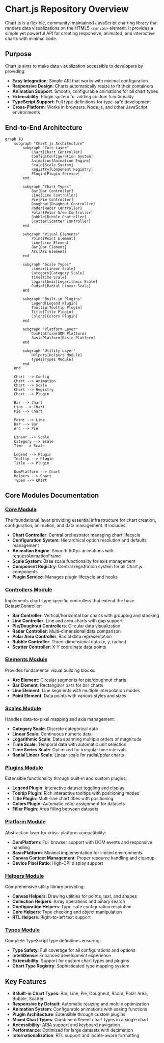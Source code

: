 # Chart.js Repository Overview

Chart.js is a flexible, community-maintained JavaScript charting library that renders data visualizations on the HTML5 `<canvas>` element. It provides a simple yet powerful API for creating responsive, animated, and interactive charts with minimal code.

## Purpose

Chart.js aims to make data visualization accessible to developers by providing:
- **Easy Integration**: Simple API that works with minimal configuration
- **Responsive Design**: Charts automatically resize to fit their containers
- **Animation Support**: Smooth, configurable animations for all chart types
- **Extensibility**: Plugin system for adding custom functionality
- **TypeScript Support**: Full type definitions for type-safe development
- **Cross-Platform**: Works in browsers, Node.js, and other JavaScript environments

## End-to-End Architecture

```mermaid
graph TB
    subgraph "Chart.js Architecture"
        subgraph "Core Layer"
            Chart[Chart Controller]
            Config[Configuration System]
            Animation[Animation Engine]
            Scale[Scale System]
            Registry[Component Registry]
            Plugin[Plugin Service]
        end
        
        subgraph "Chart Types"
            Bar[Bar Controller]
            Line[Line Controller]
            Pie[Pie Controller]
            Doughnut[Doughnut Controller]
            Radar[Radar Controller]
            Polar[Polar Area Controller]
            Bubble[Bubble Controller]
            Scatter[Scatter Controller]
        end
        
        subgraph "Visual Elements"
            Point[Point Element]
            Line[Line Element]
            Bar[Bar Element]
            Arc[Arc Element]
        end
        
        subgraph "Scale Types"
            Linear[Linear Scale]
            Category[Category Scale]
            Time[Time Scale]
            Logarithmic[Logarithmic Scale]
            Radial[Radial Linear Scale]
        end
        
        subgraph "Built-in Plugins"
            Legend[Legend Plugin]
            Tooltip[Tooltip Plugin]
            Title[Title Plugin]
            Colors[Colors Plugin]
        end
        
        subgraph "Platform Layer"
            DomPlatform[DOM Platform]
            BasicPlatform[Basic Platform]
        end
        
        subgraph "Utility Layer"
            Helpers[Helpers Module]
            Types[Types Module]
        end
    end
    
    Chart --> Config
    Chart --> Animation
    Chart --> Scale
    Chart --> Registry
    Chart --> Plugin
    
    Bar --> Chart
    Line --> Chart
    Pie --> Chart
    
    Point --> Line
    Bar --> Bar
    Arc --> Pie
    
    Linear --> Scale
    Category --> Scale
    Time --> Scale
    
    Legend --> Plugin
    Tooltip --> Plugin
    Title --> Plugin
    
    DomPlatform --> Chart
    Helpers --> Chart
    Types --> Chart
```

## Core Modules Documentation

### [Core Module](core.md)
The foundational layer providing essential infrastructure for chart creation, configuration, animation, and data management. It includes:
- **Chart Controller**: Central orchestrator managing chart lifecycle
- **Configuration System**: Hierarchical option resolution and defaults management
- **Animation Engine**: Smooth 60fps animations with requestAnimationFrame
- **Scale System**: Base scale functionality for axis management
- **Component Registry**: Central registration system for all Chart.js components
- **Plugin Service**: Manages plugin lifecycle and hooks

### [Controllers Module](controllers.md)
Implements chart-type specific controllers that extend the base DatasetController:
- **Bar Controller**: Vertical/horizontal bar charts with grouping and stacking
- **Line Controller**: Line and area charts with gap support
- **Pie/Doughnut Controllers**: Circular data visualization
- **Radar Controller**: Multi-dimensional data comparison
- **Polar Area Controller**: Radial data representation
- **Bubble Controller**: Three-dimensional data (x, y, radius)
- **Scatter Controller**: X-Y coordinate data points

### [Elements Module](elements.md)
Provides fundamental visual building blocks:
- **Arc Element**: Circular segments for pie/doughnut charts
- **Bar Element**: Rectangular bars for bar charts
- **Line Element**: Line segments with multiple interpolation modes
- **Point Element**: Data points with various styles and sizes

### [Scales Module](scales.md)
Handles data-to-pixel mapping and axis management:
- **Category Scale**: Discrete categorical data
- **Linear Scale**: Continuous numeric data
- **Logarithmic Scale**: Data spanning multiple orders of magnitude
- **Time Scale**: Temporal data with automatic unit selection
- **Time Series Scale**: Optimized for irregular time intervals
- **Radial Linear Scale**: Linear scale for radial/polar charts

### [Plugins Module](plugins.md)
Extensible functionality through built-in and custom plugins:
- **Legend Plugin**: Interactive dataset toggling and display
- **Tooltip Plugin**: Rich interactive tooltips with positioning modes
- **Title Plugin**: Multi-line chart titles with positioning
- **Colors Plugin**: Automatic color assignment for datasets
- **Filler Plugin**: Area filling between datasets

### [Platform Module](platform.md)
Abstraction layer for cross-platform compatibility:
- **DomPlatform**: Full browser support with DOM events and responsive handling
- **BasicPlatform**: Minimal implementation for limited environments
- **Canvas Context Management**: Proper resource handling and cleanup
- **Device Pixel Ratio**: High-DPI display support

### [Helpers Module](helpers.md)
Comprehensive utility library providing:
- **Canvas Helpers**: Drawing utilities for points, text, and shapes
- **Collection Helpers**: Array operations and binary search
- **Configuration Helpers**: Type-safe configuration resolution
- **Core Helpers**: Type checking and object manipulation
- **RTL Helpers**: Right-to-left text support

### [Types Module](types.md)
Complete TypeScript type definitions ensuring:
- **Type Safety**: Full coverage for all configurations and options
- **IntelliSense**: Enhanced development experience
- **Extensibility**: Support for custom chart types and plugins
- **Chart Type Registry**: Sophisticated type mapping system

## Key Features

- **8 Built-in Chart Types**: Bar, Line, Pie, Doughnut, Radar, Polar Area, Bubble, Scatter
- **Responsive by Default**: Automatic resizing and mobile optimization
- **Animation System**: Configurable animations with easing functions
- **Plugin Architecture**: Extensible through custom plugins
- **Mixed Chart Types**: Combine different chart types in a single chart
- **Accessibility**: ARIA support and keyboard navigation
- **Performance**: Optimized for large datasets with decimation
- **Internationalization**: RTL support and locale-aware formatting